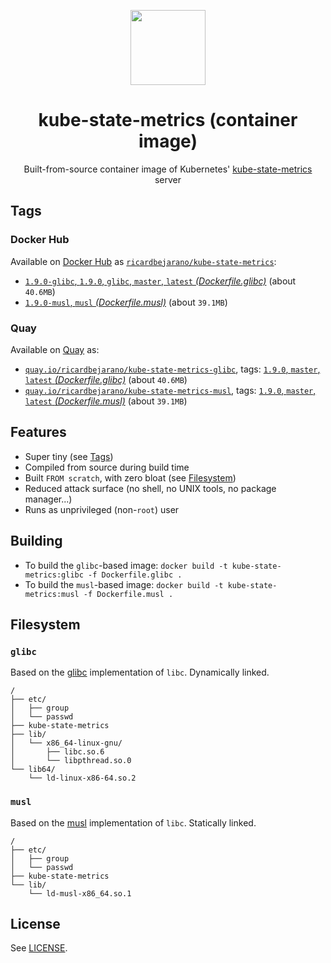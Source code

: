 <p align="center"><img src="https://emojipedia-us.s3.dualstack.us-west-1.amazonaws.com/thumbs/160/apple/198/chart-with-downwards-trend_1f4c9.png" width="120px"></p>
<h1 align="center">kube-state-metrics (container image)</h1>
<p align="center">Built-from-source container image of Kubernetes' <a href="https://github.com/kubernetes/kube-state-metrics">kube-state-metrics</a> server</p>


## Tags

### Docker Hub

Available on [Docker Hub](https://hub.docker.com) as [`ricardbejarano/kube-state-metrics`](https://hub.docker.com/r/ricardbejarano/kube-state-metrics):

- [`1.9.0-glibc`, `1.9.0`, `glibc`, `master`, `latest` *(Dockerfile.glibc)*](https://github.com/ricardbejarano/kube-state-metrics/blob/master/Dockerfile.glibc) (about `40.6MB`)
- [`1.9.0-musl`, `musl` *(Dockerfile.musl)*](https://github.com/ricardbejarano/kube-state-metrics/blob/master/Dockerfile.musl) (about `39.1MB`)

### Quay

Available on [Quay](https://quay.io) as:

- [`quay.io/ricardbejarano/kube-state-metrics-glibc`](https://quay.io/repository/ricardbejarano/kube-state-metrics-glibc), tags: [`1.9.0`, `master`, `latest` *(Dockerfile.glibc)*](https://github.com/ricardbejarano/kube-state-metrics/blob/master/Dockerfile.glibc) (about `40.6MB`)
- [`quay.io/ricardbejarano/kube-state-metrics-musl`](https://quay.io/repository/ricardbejarano/kube-state-metrics-musl), tags: [`1.9.0`, `master`, `latest` *(Dockerfile.musl)*](https://github.com/ricardbejarano/kube-state-metrics/blob/master/Dockerfile.musl) (about `39.1MB`)


## Features

* Super tiny (see [Tags](#tags))
* Compiled from source during build time
* Built `FROM scratch`, with zero bloat (see [Filesystem](#filesystem))
* Reduced attack surface (no shell, no UNIX tools, no package manager...)
* Runs as unprivileged (non-`root`) user


## Building

- To build the `glibc`-based image: `docker build -t kube-state-metrics:glibc -f Dockerfile.glibc .`
- To build the `musl`-based image: `docker build -t kube-state-metrics:musl -f Dockerfile.musl .`


## Filesystem

### `glibc`

Based on the [glibc](https://www.gnu.org/software/libc/) implementation of `libc`. Dynamically linked.

```
/
├── etc/
│   ├── group
│   └── passwd
├── kube-state-metrics
├── lib/
│   └── x86_64-linux-gnu/
│       ├── libc.so.6
│       └── libpthread.so.0
└── lib64/
    └── ld-linux-x86-64.so.2
```

### `musl`

Based on the [musl](https://www.musl-libc.org/) implementation of `libc`. Statically linked.

```
/
├── etc/
│   ├── group
│   └── passwd
├── kube-state-metrics
└── lib/
    └── ld-musl-x86_64.so.1
```


## License

See [LICENSE](https://github.com/ricardbejarano/kube-state-metrics/blob/master/LICENSE).
